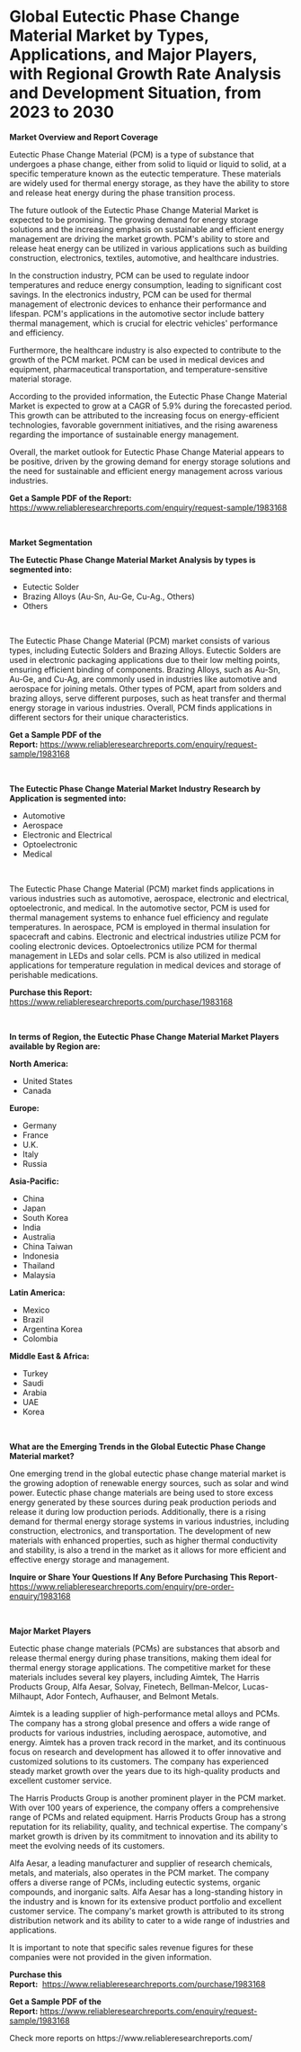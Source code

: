 <p><h1>Global Eutectic Phase Change Material Market by Types, Applications, and Major Players, with Regional Growth Rate Analysis and Development Situation, from 2023 to 2030</h1></p><p><strong>Market Overview and Report Coverage</strong></p>
<p><p>Eutectic Phase Change Material (PCM) is a type of substance that undergoes a phase change, either from solid to liquid or liquid to solid, at a specific temperature known as the eutectic temperature. These materials are widely used for thermal energy storage, as they have the ability to store and release heat energy during the phase transition process.</p><p>The future outlook of the Eutectic Phase Change Material Market is expected to be promising. The growing demand for energy storage solutions and the increasing emphasis on sustainable and efficient energy management are driving the market growth. PCM's ability to store and release heat energy can be utilized in various applications such as building construction, electronics, textiles, automotive, and healthcare industries.</p><p>In the construction industry, PCM can be used to regulate indoor temperatures and reduce energy consumption, leading to significant cost savings. In the electronics industry, PCM can be used for thermal management of electronic devices to enhance their performance and lifespan. PCM's applications in the automotive sector include battery thermal management, which is crucial for electric vehicles' performance and efficiency.</p><p>Furthermore, the healthcare industry is also expected to contribute to the growth of the PCM market. PCM can be used in medical devices and equipment, pharmaceutical transportation, and temperature-sensitive material storage.</p><p>According to the provided information, the Eutectic Phase Change Material Market is expected to grow at a CAGR of 5.9% during the forecasted period. This growth can be attributed to the increasing focus on energy-efficient technologies, favorable government initiatives, and the rising awareness regarding the importance of sustainable energy management.</p><p>Overall, the market outlook for Eutectic Phase Change Material appears to be positive, driven by the growing demand for energy storage solutions and the need for sustainable and efficient energy management across various industries.</p></p>
<p><strong>Get a Sample PDF of the Report:</strong> <a href="https://www.reliableresearchreports.com/enquiry/request-sample/1983168">https://www.reliableresearchreports.com/enquiry/request-sample/1983168</a></p>
<p>&nbsp;</p>
<p><strong>Market Segmentation</strong></p>
<p><strong>The Eutectic Phase Change Material Market Analysis by types is segmented into:</strong></p>
<p><ul><li>Eutectic Solder</li><li>Brazing Alloys (Au-Sn, Au-Ge, Cu-Ag., Others)</li><li>Others</li></ul></p>
<p>&nbsp;</p>
<p><p>The Eutectic Phase Change Material (PCM) market consists of various types, including Eutectic Solders and Brazing Alloys. Eutectic Solders are used in electronic packaging applications due to their low melting points, ensuring efficient binding of components. Brazing Alloys, such as Au-Sn, Au-Ge, and Cu-Ag, are commonly used in industries like automotive and aerospace for joining metals. Other types of PCM, apart from solders and brazing alloys, serve different purposes, such as heat transfer and thermal energy storage in various industries. Overall, PCM finds applications in different sectors for their unique characteristics.</p></p>
<p><strong>Get a Sample PDF of the Report:</strong>&nbsp;<a href="https://www.reliableresearchreports.com/enquiry/request-sample/1983168">https://www.reliableresearchreports.com/enquiry/request-sample/1983168</a></p>
<p>&nbsp;</p>
<p><strong>The Eutectic Phase Change Material Market Industry Research by Application is segmented into:</strong></p>
<p><ul><li>Automotive</li><li>Aerospace</li><li>Electronic and Electrical</li><li>Optoelectronic</li><li>Medical</li></ul></p>
<p>&nbsp;</p>
<p><p>The Eutectic Phase Change Material (PCM) market finds applications in various industries such as automotive, aerospace, electronic and electrical, optoelectronic, and medical. In the automotive sector, PCM is used for thermal management systems to enhance fuel efficiency and regulate temperatures. In aerospace, PCM is employed in thermal insulation for spacecraft and cabins. Electronic and electrical industries utilize PCM for cooling electronic devices. Optoelectronics utilize PCM for thermal management in LEDs and solar cells. PCM is also utilized in medical applications for temperature regulation in medical devices and storage of perishable medications.</p></p>
<p><strong>Purchase this Report:</strong>&nbsp; <a href="https://www.reliableresearchreports.com/purchase/1983168">https://www.reliableresearchreports.com/purchase/1983168</a></p>
<p>&nbsp;</p>
<p><strong>In terms of Region, the Eutectic Phase Change Material Market Players available by Region are:</strong></p>
<p>
    <p> <strong> North America: </strong>
        <ul>
            <li>United States</li>
            <li>Canada</li>
        </ul>
        </p> 
    <p> <strong> Europe: </strong>
        <ul>
            <li>Germany</li>
            <li>France</li>
            <li>U.K.</li>
            <li>Italy</li>
            <li>Russia</li>
        </ul>
        </p> 
    <p> <strong> Asia-Pacific: </strong>
        <ul>
            <li>China</li>
            <li>Japan</li>
            <li>South Korea</li>
            <li>India</li>
            <li>Australia</li>
            <li>China Taiwan</li>
            <li>Indonesia</li>
            <li>Thailand</li>
            <li>Malaysia</li>
        </ul>
        </p> 
    <p> <strong> Latin America: </strong>
        <ul>
            <li>Mexico</li>
            <li>Brazil</li>
            <li>Argentina Korea</li>
            <li>Colombia</li>
        </ul>
        </p> 
    <p> <strong> Middle East & Africa: </strong>
        <ul>
            <li>Turkey</li>
            <li>Saudi</li>
            <li>Arabia</li>
            <li>UAE</li>
            <li>Korea</li>
        </ul>
    </p>
    </p>
<p>&nbsp;</p>
<p><strong>What are the Emerging Trends in the Global Eutectic Phase Change Material market?</strong></p>
<p><p>One emerging trend in the global eutectic phase change material market is the growing adoption of renewable energy sources, such as solar and wind power. Eutectic phase change materials are being used to store excess energy generated by these sources during peak production periods and release it during low production periods. Additionally, there is a rising demand for thermal energy storage systems in various industries, including construction, electronics, and transportation. The development of new materials with enhanced properties, such as higher thermal conductivity and stability, is also a trend in the market as it allows for more efficient and effective energy storage and management.</p></p>
<p><strong>Inquire or Share Your Questions If Any Before Purchasing This Report</strong>- <a href="https://www.reliableresearchreports.com/enquiry/pre-order-enquiry/1983168">https://www.reliableresearchreports.com/enquiry/pre-order-enquiry/1983168</a></p>
<p>&nbsp;</p>
<p><strong>Major Market Players</strong></p>
<p><p>Eutectic phase change materials (PCMs) are substances that absorb and release thermal energy during phase transitions, making them ideal for thermal energy storage applications. The competitive market for these materials includes several key players, including Aimtek, The Harris Products Group, Alfa Aesar, Solvay, Finetech, Bellman-Melcor, Lucas-Milhaupt, Ador Fontech, Aufhauser, and Belmont Metals.</p><p>Aimtek is a leading supplier of high-performance metal alloys and PCMs. The company has a strong global presence and offers a wide range of products for various industries, including aerospace, automotive, and energy. Aimtek has a proven track record in the market, and its continuous focus on research and development has allowed it to offer innovative and customized solutions to its customers. The company has experienced steady market growth over the years due to its high-quality products and excellent customer service.</p><p>The Harris Products Group is another prominent player in the PCM market. With over 100 years of experience, the company offers a comprehensive range of PCMs and related equipment. Harris Products Group has a strong reputation for its reliability, quality, and technical expertise. The company's market growth is driven by its commitment to innovation and its ability to meet the evolving needs of its customers.</p><p>Alfa Aesar, a leading manufacturer and supplier of research chemicals, metals, and materials, also operates in the PCM market. The company offers a diverse range of PCMs, including eutectic systems, organic compounds, and inorganic salts. Alfa Aesar has a long-standing history in the industry and is known for its extensive product portfolio and excellent customer service. The company's market growth is attributed to its strong distribution network and its ability to cater to a wide range of industries and applications.</p><p>It is important to note that specific sales revenue figures for these companies were not provided in the given information.</p></p>
<p><strong>Purchase this Report:</strong>&nbsp;&nbsp;<a href="https://www.reliableresearchreports.com/purchase/1983168">https://www.reliableresearchreports.com/purchase/1983168</a></p>
<p></p>
<p><strong>Get a Sample PDF of the Report:</strong>&nbsp;<a href="https://www.reliableresearchreports.com/enquiry/request-sample/1983168">https://www.reliableresearchreports.com/enquiry/request-sample/1983168</a></p>
<p>Check more reports on https://www.reliableresearchreports.com/</p>
